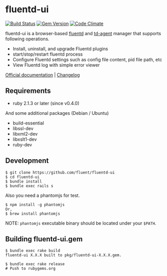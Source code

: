 # fluentd-ui

[![Build Status](https://travis-ci.org/fluent/fluentd-ui.svg?branch=master)](https://travis-ci.org/fluent/fluentd-ui)
[![Gem Version](https://badge.fury.io/rb/fluentd-ui.svg)](http://badge.fury.io/rb/fluentd-ui)
[![Code Climate](https://codeclimate.com/github/fluent/fluentd-ui/badges/gpa.svg)](https://codeclimate.com/github/fluent/fluentd-ui)

fluentd-ui is a browser-based [fluentd](http://www.fluentd.org) and [td-agent](https://docs.treasuredata.com/articles/td-agent) manager that supports following operations.

* Install, uninstall, and upgrade Fluentd plugins
* start/stop/restart fluentd process
* Configure Fluentd settings such as config file content, pid file path, etc
* View Fluentd log with simple error viewer

[Official documentation](http://docs.fluentd.org/articles/fluentd-ui) \| [Changelog](ChangeLog.md)


## Requirements

- ruby 2.1.3 or later (since v0.4.0)

And some additional packages (Debian / Ubuntu)

- build-essential
- libssl-dev
- libxml2-dev
- libxslt1-dev
- ruby-dev

## Development

    $ git clone https://github.com/fluent/fluentd-ui
    $ cd fluentd-ui
    $ bundle install
    $ bundle exec rails s

Also you need a phantomjs for test.

    $ npm install -g phantomjs
    Or,
    $ brew install phantomjs

NOTE: `phantomjs` executable binary should be located under your `$PATH`.

## Building fluentd-ui.gem

    $ bundle exec rake build
    fluentd-ui X.X.X built to pkg/fluentd-ui-X.X.X.gem.

    $ bundle exec rake release
    # Push to rubygems.org
